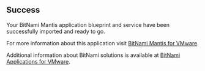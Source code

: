 [BitNami Applications for VMware]: http://bitnami.org/vmware "BitNami Applications for VMware"
[BitNami Mantis for VMware]: http://bitnami.org/vmware/mantis "Mantis Gallery for VMware"


## Success
Your BitNami Mantis application blueprint and service have been successfully imported and ready to go.

For more information about this application visit [BitNami Mantis for VMware].

Additional information about BitNami solutions is available at [BitNami Applications for VMware].

